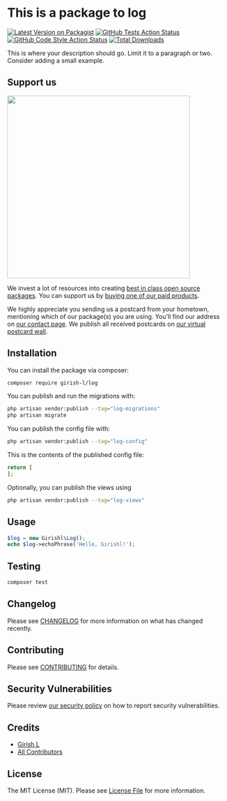 # This is a package to log 

[![Latest Version on Packagist](https://img.shields.io/packagist/v/girish-l/log.svg?style=flat-square)](https://packagist.org/packages/girish-l/log)
[![GitHub Tests Action Status](https://img.shields.io/github/workflow/status/girish-l/log/run-tests?label=tests)](https://github.com/girish-l/log/actions?query=workflow%3Arun-tests+branch%3Amain)
[![GitHub Code Style Action Status](https://img.shields.io/github/workflow/status/girish-l/log/Fix%20PHP%20code%20style%20issues?label=code%20style)](https://github.com/girish-l/log/actions?query=workflow%3A"Fix+PHP+code+style+issues"+branch%3Amain)
[![Total Downloads](https://img.shields.io/packagist/dt/girish-l/log.svg?style=flat-square)](https://packagist.org/packages/girish-l/log)

This is where your description should go. Limit it to a paragraph or two. Consider adding a small example.

## Support us

[<img src="https://github-ads.s3.eu-central-1.amazonaws.com/log.jpg?t=1" width="419px" />](https://spatie.be/github-ad-click/log)

We invest a lot of resources into creating [best in class open source packages](https://spatie.be/open-source). You can support us by [buying one of our paid products](https://spatie.be/open-source/support-us).

We highly appreciate you sending us a postcard from your hometown, mentioning which of our package(s) you are using. You'll find our address on [our contact page](https://spatie.be/about-us). We publish all received postcards on [our virtual postcard wall](https://spatie.be/open-source/postcards).

## Installation

You can install the package via composer:

```bash
composer require girish-l/log
```

You can publish and run the migrations with:

```bash
php artisan vendor:publish --tag="log-migrations"
php artisan migrate
```

You can publish the config file with:

```bash
php artisan vendor:publish --tag="log-config"
```

This is the contents of the published config file:

```php
return [
];
```

Optionally, you can publish the views using

```bash
php artisan vendor:publish --tag="log-views"
```

## Usage

```php
$log = new Girishl\Log();
echo $log->echoPhrase('Hello, Girishl!');
```

## Testing

```bash
composer test
```

## Changelog

Please see [CHANGELOG](CHANGELOG.md) for more information on what has changed recently.

## Contributing

Please see [CONTRIBUTING](CONTRIBUTING.md) for details.

## Security Vulnerabilities

Please review [our security policy](../../security/policy) on how to report security vulnerabilities.

## Credits

- [Girish L](https://github.com/girish-l)
- [All Contributors](../../contributors)

## License

The MIT License (MIT). Please see [License File](LICENSE.md) for more information.

